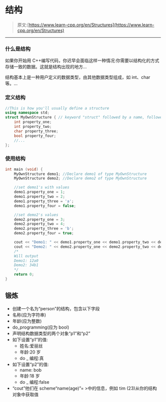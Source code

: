 # 结构

> 原文:[https://www.learn-cpp.org/en/Structures](https://www.learn-cpp.org/en/Structures)

* * *

### 什么是结构

如果你开始用 C++编写代码，你迟早会面临这样一种情况:你需要以结构化的方式存储一致的数据。这就是结构出现的地方...

结构基本上是一种用户定义的数据类型，由其他数据类型组成，如 int、char 等。...

### 定义结构

```cpp
//This is how you'll usually define a structure    
using namespace std;
struct MyOwnStructure { // keyword "struct" followed by a name, followed by braces containing the datatypes you like, followed by a semicolon
    int property_one;
    int property_two;
    char property_three;
    bool property_four;
    //...
}; 
```

### 使用结构

```cpp
int main (void) {
    MyOwnStructure demo1; //Declare demo1 of type MyOwnStructure
    MyOwnStructure demo2; //Declare demo2 of type MyOwnStructure

    //set demo1's with values
    demo1.property_one = 1;
    demo1.property_two = 2;
    demo1.property_three = 'a';
    demo1.property_four = false;

    //set demo2's values
    demo2.property_one = 3;
    demo2.property_two = 4;
    demo2.property_three = 'b';
    demo2.property_four = true;

    cout << "Demo1: " << demo1.property_one << demo1.property_two << demo1.property_three << demo1.property_four << endl;
    cout << "Demo2: " << demo2.property_one << demo2.property_two << demo2.property_three << demo2.property_four << endl;
    /*
    Will output
    Demo1: 12a0
    Demo2: 34b1
    */
    return 0;
} 
```

## 锻炼

*   创建一个名为“person”的结构，包含以下字段
*   名称(应为字符串)
*   年龄(应为整数)
*   do_programming(应为 bool)
*   声明结构数据类型的两个对象“p1”和“p2”
*   如下设置“p1”的值:
    *   姓名:爱丽丝
    *   年龄:20 岁
    *   do _ 编程:真
*   如下设置“p2”的值:
    *   name: bob
    *   年龄:18 岁
    *   do _ 编程:false
*   “cout”他们在 scheme“name(age)”= >中的信息，例如 tim (23)从你的结构对象中获取值